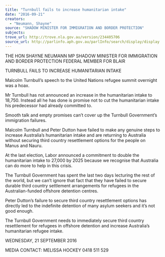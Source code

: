 ```yaml
---
title: "Turnbull fails to increase humanitarian intake"
date: "2016-09-21"
creators:
  - "Neumann, Shayne"
source: "SHADOW MINISTER FOR IMMIGRATION AND BORDER PROTECTION"
subjects:
trove_url: http://trove.nla.gov.au/version/234405706
source_url: http://parlinfo.aph.gov.au/parlInfo/search/display/display.w3p;query=Id%3A%22media/pressrel/4830809%22
---
```


 

 

 

 

 

 

 

 

 

 

 THE HON SHAYNE NEUMANN MP  SHADOW MINISTER FOR IMMIGRATION AND BORDER  PROTECTION  FEDERAL MEMBER FOR BLAIR   

 TURNBULL FAILS TO INCREASE HUMANITARIAN INTAKE   

 Malcolm Turnbull’s speech to the United Nations refugee summit overnight was a  hoax.   

 Mr Turnbull has not announced an increase in the humanitarian intake to  18,750. Instead all he has done is promise not to cut the humanitarian intake his  predecessor had already committed to.   

 Smooth talk and empty promises can’t cover up the Turnbull Government’s  immigration failures.   

 Malcolm Turnbull and Peter Dutton have failed to make any genuine steps to  increase Australia’s humanitarian intake and are returning to Australia without  securing third country resettlement options for the people on Manus and Nauru.   

 At the last election, Labor announced a commitment to double the humanitarian  intake to 27,000 by 2025 because we recognise that Australia can do more to help in  this crisis.   

 The Turnbull Government has spent the last two days lecturing the rest of the world,  but we can’t ignore that fact that they have failed to secure durable third country  settlement arrangements for refugees in the Australian-funded offshore detention  centres.   

 Peter Dutton’s failure to secure third country resettlement options has directly led to  the indefinite detention of many asylum seekers and it’s not good enough.   

 The Turnbull Government needs to immediately secure third country resettlement for  refugees in offshore detention and increase Australia’s humanitarian refugee intake.   

 WEDNESDAY, 21 SEPTEMBER 2016   

 MEDIA CONTACT: MELISSA HOCKEY 0418 511 529 

